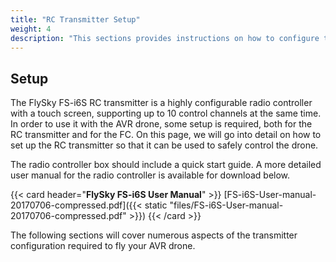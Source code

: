 ```yaml
---
title: "RC Transmitter Setup"
weight: 4
description: "This sections provides instructions on how to configure the FlySky FS-i6S RC transmitter that is included in the AVR drone kit."
---
```


## Setup

The FlySky FS-i6S RC transmitter is a highly configurable radio controller with a
touch screen, supporting up to 10 control channels at the same time.
In order to use it with the AVR drone, some setup is required, both for the
RC transmitter and for the FC. On this page, we will go into detail on how to
set up the RC transmitter so that it can be used to safely control the drone.

The radio controller box should include a quick start guide. A
more detailed user manual for the radio controller is available for download below.

{{< card header="**FlySky FS-i6S User Manual**" >}}
[FS-i6S-User-manual-20170706-compressed.pdf]({{< static "files/FS-i6S-User-manual-20170706-compressed.pdf" >}})
{{< /card >}}

The following sections will cover numerous aspects of the transmitter configuration
required to fly your AVR drone.
